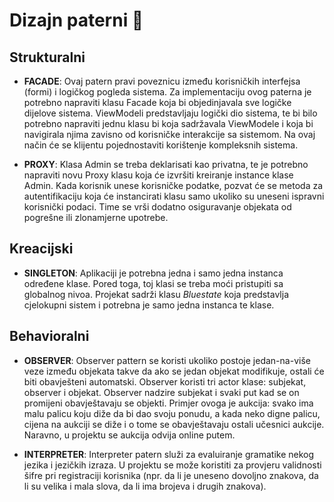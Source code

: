 # Dizajn paterni :art:

## Strukturalni

- **FACADE**:
Ovaj patern pravi poveznicu između korisničkih interfejsa (formi) i logičkog pogleda sistema. Za implementaciju ovog 
paterna je potrebno napraviti klasu Facade koja bi objedinjavala sve logičke dijelove sistema. ViewModeli predstavljaju
logički dio sistema, te bi bilo potrebno napraviti jednu klasu bi koja sadržavala ViewModele i koja bi navigirala njima
zavisno od korisničke interakcije sa sistemom. Na ovaj način će se klijentu pojednostaviti korištenje kompleksnih sistema.

- **PROXY**:
Klasa Admin se treba deklarisati kao privatna, te je potrebno napraviti novu Proxy klasu koja će izvršiti kreiranje instance
klase Admin. Kada korisnik unese korisničke podatke, pozvat će se metoda za autentifikaciju koja će instancirati klasu samo 
ukoliko su uneseni ispravni korisnički podaci. Time se vrši dodatno osiguravanje objekata od pogrešne ili zlonamjerne upotrebe.

## Kreacijski

- **SINGLETON**:
Aplikaciji je potrebna jedna i samo jedna instanca određene klase. Pored toga, toj klasi se treba moći pristupiti sa 
globalnog nivoa. Projekat sadrži klasu *Bluestate* koja predstavlja cjelokupni sistem i potrebna je samo jedna instanca te
klase.


## Behavioralni

- **OBSERVER**:
Observer pattern se koristi ukoliko postoje jedan-na-više veze između objekata takve da ako se jedan objekat modifikuje, 
ostali će biti obavješteni automatski. Observer koristi tri actor klase: subjekat, observer i objekat. 
Observer nadzire subjekat i svaki put kad se on promijeni obavještavaju se objekti. Primjer ovoga je aukcija: 
svako ima malu palicu koju diže da bi dao svoju ponudu, a kada neko digne palicu, cijena na aukciji se diže i o tome se 
obavještavaju ostali učesnici aukcije. Naravno, u projektu se aukcija odvija online putem.

- **INTERPRETER**:
Interpreter patern služi za evaluiranje gramatike nekog jezika i jezičkih izraza. U projektu se može koristiti za provjeru
validnosti šifre pri registraciji korisnika (npr. da li je uneseno dovoljno znakova, da li su velika i mala slova, 
da li ima brojeva i drugih znakova).
